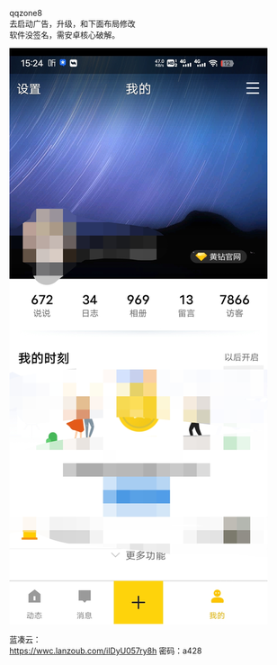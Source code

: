 qqzone8<br>
去启动广告，升级，和下面布局修改<br>
软件没签名，需安卓核心破解。


![image](https://github.com/CAOTXdidiao/-/blob/main/%23/IMG_20220422_152459.jpg)

蓝凑云：<br>
https://wwc.lanzoub.com/ilDyU057ry8h
密码：a428
